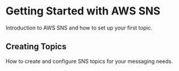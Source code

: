 # Getting Started with AWS SNS

Introduction to AWS SNS and how to set up your first topic.

## Creating Topics

How to create and configure SNS topics for your messaging needs.